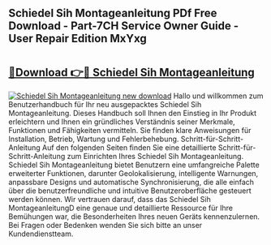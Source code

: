 ## Schiedel Sih Montageanleitung PDf Free Download - Part-7CH Service Owner Guide - User Repair Edition MxYxg

# <h2><a href="http://df8nha.blite.top/?on=Schiedel+Sih+Montageanleitung">🔗Download 👉🔴 Schiedel Sih Montageanleitung</a></h2>

[![Schiedel Sih Montageanleitung new download](https://i.imgur.com/lujVjoI.png)](http://df8nha.blite.top/?on=Schiedel+Sih+Montageanleitung)
Hallo und willkommen zum Benutzerhandbuch für Ihr neu ausgepacktes Schiedel Sih Montageanleitung. Dieses Handbuch soll Ihnen den Einstieg in Ihr Produkt erleichtern und Ihnen ein gründliches Verständnis seiner Merkmale, Funktionen und Fähigkeiten vermitteln. Sie finden klare Anweisungen für Installation, Betrieb, Wartung und Fehlerbehebung. Schritt-für-Schritt-Anleitung Auf den folgenden Seiten finden Sie eine detaillierte Schritt-für-Schritt-Anleitung zum Einrichten Ihres Schiedel Sih Montageanleitung. Schiedel Sih Montageanleitung bietet Benutzern eine umfangreiche Palette erweiterter Funktionen, darunter Geolokalisierung, intelligente Warnungen, anpassbare Designs und automatische Synchronisierung, die alle einfach über die benutzerfreundliche und intuitive Benutzeroberfläche gesteuert werden können. Wir vertrauen darauf, dass das Schiedel Sih MontageanleitungD eine genaue und detaillierte Ressource für Ihre Bemühungen war, die Besonderheiten Ihres neuen Geräts kennenzulernen. Bei Fragen oder Bedenken wenden Sie sich bitte an unser Kundendienstteam.
